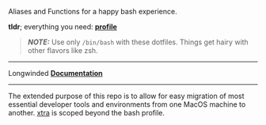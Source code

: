 Aliases and Functions for a happy bash experience.

**tldr**; everything you need: **[profile](./profile)**


> **_NOTE:_** Use only `/bin/bash` with these dotfiles. Things get hairy with other flavors like zsh.

---

Longwinded **[Documentation](./README-LONG.md)**

---

The extended purpose of this repo is to allow for easy migration of most essential developer tools and environments from one MacOS machine to another. [xtra](./xtra) is scoped beyond the bash profile.
